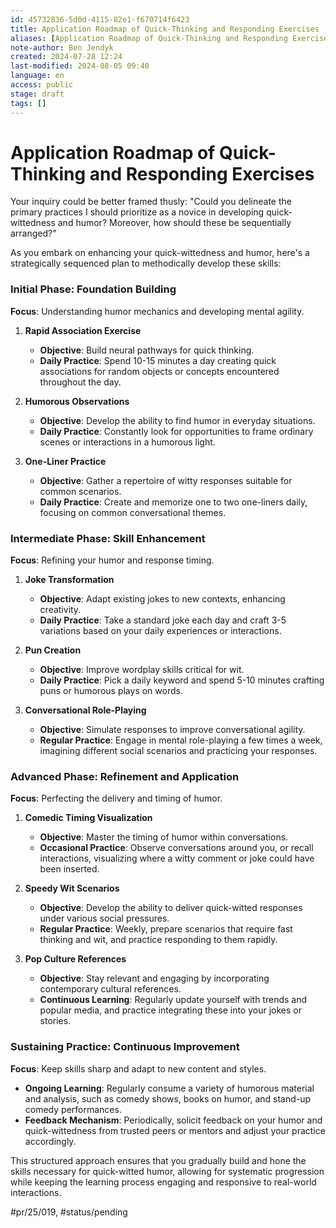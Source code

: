 ```yaml
---
id: 45732836-5d0d-4115-82e1-f670714f6423
title: Application Roadmap of Quick-Thinking and Responding Exercises
aliases: [Application Roadmap of Quick-Thinking and Responding Exercises]
note-author: Ben Jendyk
created: 2024-07-28 12:24
last-modified: 2024-08-05 09:40
language: en
access: public
stage: draft
tags: []
---
```


# Application Roadmap of Quick-Thinking and Responding Exercises

Your inquiry could be better framed thusly: "Could you delineate the primary practices I should prioritize as a novice in developing quick-wittedness and humor? Moreover, how should these be sequentially arranged?"

As you embark on enhancing your quick-wittedness and humor, here's a strategically sequenced plan to methodically develop these skills:

### Initial Phase: Foundation Building

**Focus**: Understanding humor mechanics and developing mental agility.

1. **Rapid Association Exercise**
	- **Objective**: Build neural pathways for quick thinking.
	- **Daily Practice**: Spend 10-15 minutes a day creating quick associations for random objects or concepts encountered throughout the day.

2. **Humorous Observations**
	- **Objective**: Develop the ability to find humor in everyday situations.
	- **Daily Practice**: Constantly look for opportunities to frame ordinary scenes or interactions in a humorous light.

3. **One-Liner Practice**
	- **Objective**: Gather a repertoire of witty responses suitable for common scenarios.
	- **Daily Practice**: Create and memorize one to two one-liners daily, focusing on common conversational themes.

### Intermediate Phase: Skill Enhancement

**Focus**: Refining your humor and response timing.

1. **Joke Transformation**
	- **Objective**: Adapt existing jokes to new contexts, enhancing creativity.
	- **Daily Practice**: Take a standard joke each day and craft 3-5 variations based on your daily experiences or interactions.

2. **Pun Creation**
	- **Objective**: Improve wordplay skills critical for wit.
	- **Daily Practice**: Pick a daily keyword and spend 5-10 minutes crafting puns or humorous plays on words.

3. **Conversational Role-Playing**
	- **Objective**: Simulate responses to improve conversational agility.
	- **Regular Practice**: Engage in mental role-playing a few times a week, imagining different social scenarios and practicing your responses.

### Advanced Phase: Refinement and Application

**Focus**: Perfecting the delivery and timing of humor.

1. **Comedic Timing Visualization**
	- **Objective**: Master the timing of humor within conversations.
	- **Occasional Practice**: Observe conversations around you, or recall interactions, visualizing where a witty comment or joke could have been inserted.

2. **Speedy Wit Scenarios**
	- **Objective**: Develop the ability to deliver quick-witted responses under various social pressures.
	- **Regular Practice**: Weekly, prepare scenarios that require fast thinking and wit, and practice responding to them rapidly.

3. **Pop Culture References**
	- **Objective**: Stay relevant and engaging by incorporating contemporary cultural references.
	- **Continuous Learning**: Regularly update yourself with trends and popular media, and practice integrating these into your jokes or stories.

### Sustaining Practice: Continuous Improvement

**Focus**: Keep skills sharp and adapt to new content and styles.

- **Ongoing Learning**: Regularly consume a variety of humorous material and analysis, such as comedy shows, books on humor, and stand-up comedy performances.
- **Feedback Mechanism**: Periodically, solicit feedback on your humor and quick-wittedness from trusted peers or mentors and adjust your practice accordingly.

This structured approach ensures that you gradually build and hone the skills necessary for quick-witted humor, allowing for systematic progression while keeping the learning process engaging and responsive to real-world interactions.


#pr/25/019, #status/pending